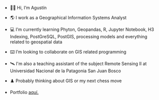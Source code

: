 - 👋🏼 Hi, I’m Agustín
- 🌎 I work as a Geographical Information Systems Analyst
- 💻 I’m currently learning Phyton, Geopandas, R, Jupyter Notebook, H3 Indexing, PostGreSQL, PostGIS, processing models and everything related to geospatial data
- ⌨️ I’m looking to collaborate on GIS related programming
- 🛰️ I'm also a teaching assistant of the subject Remote Sensing II at Universidad Nacional de la Patagonia San Juan Bosco
- ♟️ Probably thinking about GIS or my next chess move

- Portfolio <a href="https://agstnrdz.github.io" target="_blank">aquí.</a>


<!---
agstnrdz/agstnrdz is a 🌱 special 🌱 repository because its `README.md` (this file) appears on your GitHub profile.
You can click the Preview link to take a look at your changes.
--->
